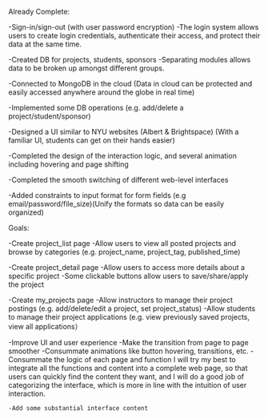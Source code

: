Already Complete:

-Sign-in/sign-out (with user password encryption)
    -The login system allows users to create login credentials, authenticate their access, and protect their data at the same time.

-Created DB for projects, students, sponsors
    -Separating modules allows data to be broken up amongst different groups.

-Connected to MongoDB in the cloud (Data in cloud can be protected and easily accessed anywhere around the globe in real time)

-Implemented some DB operations (e.g. add/delete a project/student/sponsor)

-Designed a UI similar to NYU websites (Albert & Brightspace) (With a familiar UI, students can get on their hands easier)

-Completed the design of the interaction logic, and several animation including hovering and page shifting

-Completed the smooth switching of different web-level interfaces

-Added constraints to input format for form fields (e.g email/password/file_size)(Unify the formats so data can be easily organized)



Goals:

-Create project_list page
    -Allow users to view all posted projects and browse by categories (e.g. project_name, project_tag, published_time)

-Create project_detail page 
    -Allow users to access more details about a specific project
    -Some clickable buttons allow users to save/share/apply the project

-Create my_projects page
    -Allow instructors to manage their project postings (e.g. add/delete/edit a project, set project_status)
    -Allow students to manage their project applications (e.g. view previously saved projects, view all applications）

-Improve UI and user experience
    -Make the transition from page to page smoother
    -Consummate animations like button hovering, transitions, etc. 
    -Consummate the logic of each page and function 
    I will try my best to integrate all the functions and content into a complete web page, so that users can quickly find the content they want, and I will do a good job of categorizing the interface, which is more in line with the intuition of user interaction.

    -Add some substantial interface content

